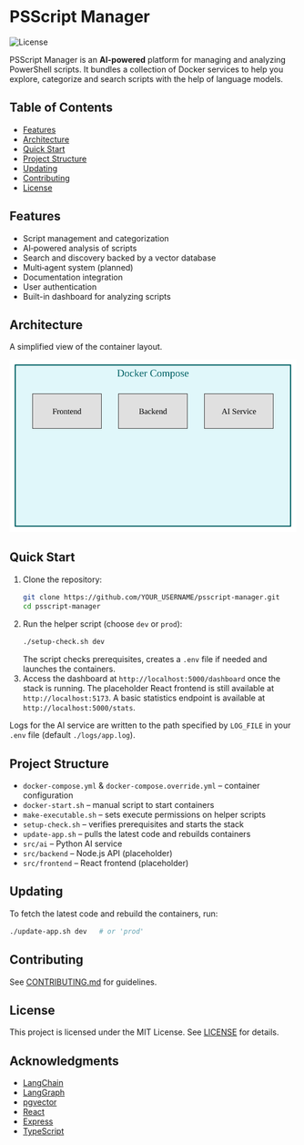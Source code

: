 # PSScript Manager

![License](https://img.shields.io/github/license/YOUR_USERNAME/psscript-manager?style=flat-square)

PSScript Manager is an **AI-powered** platform for managing and analyzing PowerShell scripts.
It bundles a collection of Docker services to help you explore, categorize and search scripts with the help of language models.

## Table of Contents
- [Features](#features)
- [Architecture](#architecture)
- [Quick Start](#quick-start)
- [Project Structure](#project-structure)
- [Updating](#updating)
- [Contributing](#contributing)
- [License](#license)

## Features
- Script management and categorization
- AI‑powered analysis of scripts
- Search and discovery backed by a vector database
- Multi‑agent system (planned)
- Documentation integration
- User authentication
- Built-in dashboard for analyzing scripts

## Architecture

A simplified view of the container layout.

![Docker architecture](docs/images/docker-architecture.svg)

## Quick Start
1. Clone the repository:
   ```bash
   git clone https://github.com/YOUR_USERNAME/psscript-manager.git
   cd psscript-manager
   ```
2. Run the helper script (choose `dev` or `prod`):
   ```bash
   ./setup-check.sh dev
   ```
   The script checks prerequisites, creates a `.env` file if needed and launches the containers.
3. Access the dashboard at `http://localhost:5000/dashboard` once the stack is running.
   The placeholder React frontend is still available at `http://localhost:5173`.
   A basic statistics endpoint is available at `http://localhost:5000/stats`.

Logs for the AI service are written to the path specified by `LOG_FILE` in your `.env` file (default `./logs/app.log`).

## Project Structure
- `docker-compose.yml` & `docker-compose.override.yml` – container configuration
- `docker-start.sh` – manual script to start containers
- `make-executable.sh` – sets execute permissions on helper scripts
- `setup-check.sh` – verifies prerequisites and starts the stack
- `update-app.sh` – pulls the latest code and rebuilds containers
- `src/ai` – Python AI service
- `src/backend` – Node.js API (placeholder)
- `src/frontend` – React frontend (placeholder)

## Updating
To fetch the latest code and rebuild the containers, run:
```bash
./update-app.sh dev   # or 'prod'
```

## Contributing
See [CONTRIBUTING.md](CONTRIBUTING.md) for guidelines.

## License
This project is licensed under the MIT License. See [LICENSE](LICENSE) for details.

## Acknowledgments
- [LangChain](https://github.com/langchain-ai/langchain)
- [LangGraph](https://github.com/langchain-ai/langgraph)
- [pgvector](https://github.com/pgvector/pgvector)
- [React](https://reactjs.org/)
- [Express](https://expressjs.com/)
- [TypeScript](https://www.typescriptlang.org/)

